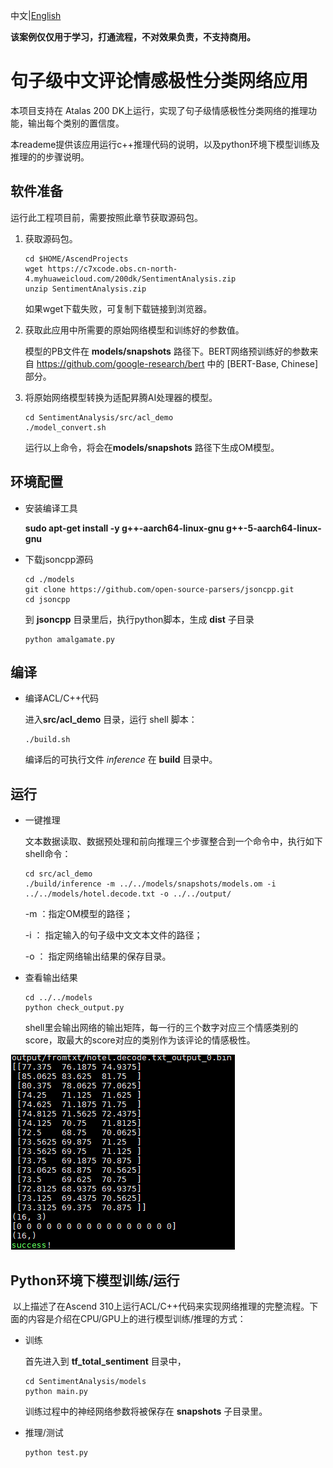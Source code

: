 中文|[English](README_EN.md)

**该案例仅仅用于学习，打通流程，不对效果负责，不支持商用。**

# 句子级中文评论情感极性分类网络应用<a name="ZH-CN_TOPIC"></a>

本项目支持在 Atalas 200 DK上运行，实现了句子级情感极性分类网络的推理功能，输出每个类别的置信度。

本reademe提供该应用运行c++推理代码的说明，以及python环境下模型训练及推理的的步骤说明。

## 软件准备<a name="zh-cn_topic"></a>

运行此工程项目前，需要按照此章节获取源码包。

1.  <a name="zh-cn"></a>获取源码包。

    ```shell
    cd $HOME/AscendProjects
    wget https://c7xcode.obs.cn-north-4.myhuaweicloud.com/200dk/SentimentAnalysis.zip
    unzip SentimentAnalysis.zip
    ```
    
    如果wget下载失败，可复制下载链接到浏览器。
    
2. <a name="zh-cn_topic_0219108795_li2074865610364"></a>获取此应用中所需要的原始网络模型和训练好的参数值。

    模型的PB文件在 **models/snapshots** 路径下。BERT网络预训练好的参数来自 https://github.com/google-research/bert 中的 [BERT-Base,  Chinese] 部分。

3.  将原始网络模型转换为适配昇腾AI处理器的模型。

    ```shell
    cd SentimentAnalysis/src/acl_demo
    ./model_convert.sh
    ```

    运行以上命令，将会在**models/snapshots** 路径下生成OM模型。
    
    

## 环境配置

- 安装编译工具  
  
  **sudo apt-get install -y g++\-aarch64-linux-gnu g++\-5-aarch64-linux-gnu**
  
- 下载jsoncpp源码

    ```shell
    cd ./models
    git clone https://github.com/open-source-parsers/jsoncpp.git
    cd jsoncpp
    ```
    到 **jsoncpp** 目录里后，执行python脚本，生成 **dist** 子目录

    ```shell
    python amalgamate.py
    ```

    

## 编译<a name="zh-cn_topic_0219108795_section3723145213347"></a>

-  编译ACL/C++代码

    进入**src/acl_demo** 目录，运行 shell 脚本：
    
    ```shell
    ./build.sh
    ```
    
    编译后的可执行文件 _inference_ 在 **build** 目录中。
    
    

## 运行<a name="zh-cn_topic_0219108795_section1620073406"></a>

- 一键推理

  文本数据读取、数据预处理和前向推理三个步骤整合到一个命令中，执行如下shell命令：

  ```shell
  cd src/acl_demo
  ./build/inference -m ../../models/snapshots/models.om -i ../../models/hotel.decode.txt -o ../../output/
  ```

  -m ：指定OM模型的路径；

  -i ： 指定输入的句子级中文文本文件的路径；

  -o ： 指定网络输出结果的保存目录。

  

- 查看输出结果

  ```shell
  cd ../../models
  python check_output.py
  ```

  shell里会输出网络的输出矩阵，每一行的三个数字对应三个情感类别的score，取最大的score对应的类别作为该评论的情感极性。

![结果1](./figures/output.png "output.png")



  ## Python环境下模型训练/运行

​	以上描述了在Ascend 310上运行ACL/C++代码来实现网络推理的完整流程。下面的内容是介绍在CPU/GPU上的进行模型训练/推理的方式：

- 训练

  首先进入到 **tf_total_sentiment** 目录中，

  ```shell
  cd SentimentAnalysis/models
  python main.py
  ```

  训练过程中的神经网络参数将被保存在 **snapshots** 子目录里。

  

- 推理/测试

  ```
  python test.py
  ```

  